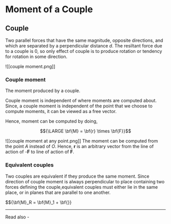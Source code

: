# Moment of a Couple
## Couple
Two parallel forces that have the same magnitude, opposite directions, and which are separated by a perpendicular distance *d*. The resiltant force due to a couple is 0, so only effect of couple is to produce rotation or tendency for rotation in some direction.

![[couple moment.png]]

### Couple moment
The moment produced by a couple. 

Couple moment is independent of where moments are computed about. Since, a couple moment is independent of the point that we choose to compute moments, it can be viewed as a free vector.

Hence, moment can be computed by doing,

$${\LARGE \bf{M} = \bf{r} \times \bf{F}}$$

![[couple moment at any point.png]]
 The moment can be computed from the point *A* instead of *O*. Hence, **r** is an arbitrary vector from the line of action of -**F** to line of action of **F**.
 
### Equivalent couples
Two couples are equivalent if they produce the same moment. Since direction of couple moment is always perpendicular to place containing two forces defining the couple,equivalent couples must either lie in the same place, or in planes that are parallel to one another.

$${\bf{M}_R = \bf{M}_1 + \bf{}}




---
Read also - 